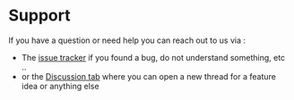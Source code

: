 # Support

If you have a question or need help you can reach out to us via : 

- The [issue tracker](https://github.com/GitGuardian/gitguardian-vscode/issues) if you found a bug, do not understand something, etc ..
- or the [Discussion tab](https://github.com/GitGuardian/gitguardian-vscode/discussions) where you can open a new thread for a feature idea or anything else